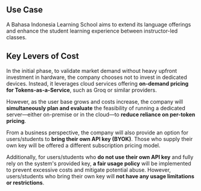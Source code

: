 ## Use Case  
A Bahasa Indonesia Learning School aims to extend its language offerings and enhance the student learning experience between instructor-led classes.  

## Key Levers of Cost  
In the initial phase, to validate market demand without heavy upfront investment in hardware, the company chooses not to invest in dedicated devices. Instead, it leverages cloud services offering **on-demand pricing for Tokens-as-a-Service**, such as Groq or similar providers.  

However, as the user base grows and costs increase, the company will **simultaneously plan and evaluate** the feasibility of running a dedicated server—either on-premise or in the cloud—to **reduce reliance on per-token pricing**.  

From a business perspective, the company will also provide an option for users/students to **bring their own API key (BYOK)**. Those who supply their own key will be offered a different subscription pricing model.  

Additionally, for users/students who **do not use their own API key** and fully rely on the system's provided key, **a fair usage policy** will be implemented to prevent excessive costs and mitigate potential abuse. However, users/students who bring their own key will **not have any usage limitations or restrictions**.


